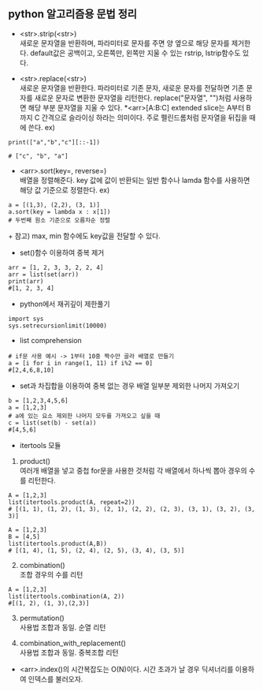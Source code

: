 ## python 알고리즘용 문법 정리

- \<str\>.strip(\<str\>) <br>
  새로운 문자열을 반환하며, 파라미터로 문자를 주면 양 옆으로 해당 문자를 제거한다. default값은 공백이고, 오른쪽만, 왼쪽만 지울 수 있는 rstrip, lstrip함수도 있다.

- \<str\>.replace(\<str\>) <br>
  새로운 문자열을 반환한다. 파라미터로 기존 문자, 새로운 문자를 전달하면 기존 문자를 새로운 문자로 변환한 문자열을 리턴한다. replace("문자열", "")처럼 사용하면 해당 부분 문자열을 지울 수 있다.
  \*\<arr\>[A:B:C]
  extended slice는 A부터 B까지 C 간격으로 슬라이싱 하라는 의미이다. 주로 펠린드롬처럼 문자열을 뒤집을 때에 쓴다.
  ex)

```
print(["a","b","c"][::-1])

# ["c", "b", "a"]
```

- \<arr\>.sort(key=, reverse=) <br>
  배열을 정렬해준다. key 값에 값이 반환되는 일반 함수나 lamda 함수를 사용하면 해당 값 기준으로 정렬한다. ex)

```
a = [(1,3), (2,2), (3, 1)]
a.sort(key = lambda x : x[1])
# 두번째 원소 기준으로 오름차순 정렬
```

\+ 참고) max, min 함수에도 key값을 전달할 수 있다.

- set()함수 이용하여 중복 제거

```
arr = [1, 2, 3, 3, 2, 2, 4]
arr = list(set(arr))
print(arr)
#[1, 2, 3, 4]
```

- python에서 재귀깊이 제한풀기

```
import sys
sys.setrecursionlimit(10000)
```

- list comprehension

```
# if문 사용 예시 -> 1부터 10중 짝수만 골라 배열로 만들기
a = [i for i in range(1, 11) if i%2 == 0]
#[2,4,6,8,10]
```

- set과 차집합을 이용하여 중복 없는 경우 배열 일부분 제외한 나머지 가져오기

```
b = [1,2,3,4,5,6]
a = [1,2,3]
# a에 있는 요소 제외한 나머지 모두를 가져오고 싶을 때
c = list(set(b) - set(a))
#[4,5,6]
```

- itertools 모듈

1. product() <br>
   여러개 배열을 넣고 중첩 for문을 사용한 것처럼 각 배열에서 하나씩 뽑아 경우의 수를 리턴한다.

```
A = [1,2,3]
list(itertools.product(A, repeat=2))
# [(1, 1), (1, 2), (1, 3), (2, 1), (2, 2), (2, 3), (3, 1), (3, 2), (3, 3)]

A = [1,2,3]
B = [4,5]
list(itertools.product(A,B))
# [(1, 4), (1, 5), (2, 4), (2, 5), (3, 4), (3, 5)]
```

2. combination()<br>
   조합 경우의 수를 리턴

```
A = [1,2,3]
list(itertools.combination(A, 2))
#[(1, 2), (1, 3),(2,3)]
```

3. permutation()<br>
   사용법 조합과 동일. 순열 리턴

4. combination_with_replacement()<br>
   사용법 조합과 동일. 중복조합 리턴

- \<arr\>.index()의 시간복잡도는 O(N)이다. 시간 초과가 날 경우 딕셔너리를 이용하여 인덱스를 불러오자.
